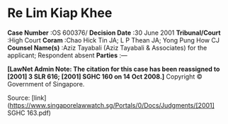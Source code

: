 # Re Lim Kiap Khee 



**Case Number** :OS 600376/ **Decision Date** :30 June 2001 **Tribunal/Court** :High Court **Coram** :Chao Hick Tin JA; L P Thean JA; Yong Pung How CJ **Counsel Name(s)** :Aziz Tayabali (Aziz Tayabali & Associates) for the applicant; Respondent absent **Parties** :— 

**[LawNet Admin Note: The citation for this case has been reassigned to <span class="citation">[2001] 3 SLR 616</span>; <span class="citation">[2001] SGHC 160</span> on 14 Oct 2008.]** Copyright © Government of Singapore. 


Source: [link](https://www.singaporelawwatch.sg/Portals/0/Docs/Judgments/[2001] SGHC 163.pdf)

